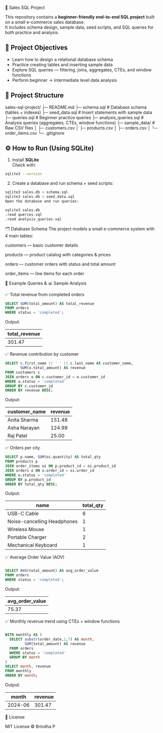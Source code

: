 🛒 Sales SQL Project 

This repository contains a **beginner-friendly end-to-end SQL project** built on a small e-commerce sales database.  
It includes schema design, sample data, seed scripts, and SQL queries for both practice and analysis.



## 📌 Project Objectives
- Learn how to design a relational database schema  
- Practice creating tables and inserting sample data  
- Explore SQL queries — filtering, joins, aggregates, CTEs, and window functions  
- Perform beginner → intermediate level data analysis  



## 📂 Project Structure
sales-sql-project/
├─ README.md
├─ schema.sql # Database schema (tables + indexes)
├─ seed_data.sql # Insert statements with sample data
├─ queries.sql # Beginner practice queries
├─ analysis_queries.sql # Analysis queries (aggregates, CTEs, window functions)
├─ sample_data/ # Raw CSV files
│ ├─ customers.csv
│ ├─ products.csv
│ ├─ orders.csv
│ └─ order_items.csv
└─ .gitignore


## ⚙️ How to Run (Using SQLite)

1. Install **SQLite**  
Check with:  
```bash
sqlite3 --version
```
   
2. Create a database and run schema + seed scripts:
```bash
sqlite3 sales.db < schema.sql
sqlite3 sales.db < seed_data.sql
Open the database and run queries:

sqlite3 sales.db
.read queries.sql
.read analysis_queries.sql
```


🗂️ Database Schema
The project models a small e-commerce system with 4 main tables:

customers — basic customer details

products — product catalog with categories & prices

orders — customer orders with status and total amount

order_items — line items for each order



🔎 Example Queries & 📊 Sample Analysis


✅ Total revenue from completed orders
```sql
SELECT SUM(total_amount) AS total_revenue
FROM orders
WHERE status = 'completed';
```
Output:

| total\_revenue |
| -------------- |
| 301.47         |


✅ Revenue contribution by customer
```sql
SELECT c.first_name || ' ' || c.last_name AS customer_name,
       SUM(o.total_amount) AS revenue
FROM customers c
JOIN orders o ON c.customer_id = o.customer_id
WHERE o.status = 'completed'
GROUP BY c.customer_id
ORDER BY revenue DESC;
```
Output:

| customer\_name | revenue |
| -------------- | ------- |
| Anita Sharma   | 151.48  |
| Asha Narayan   | 124.99  |
| Raj Patel      | 25.00   |


✅ Orders per city
```sql
SELECT p.name, SUM(oi.quantity) AS total_qty
FROM products p
JOIN order_items oi ON p.product_id = oi.product_id
JOIN orders o ON o.order_id = oi.order_id
WHERE o.status = 'completed'
GROUP BY p.product_id
ORDER BY total_qty DESC;
```
Output:

| name                        | total\_qty |
| --------------------------- | ---------- |
| USB-C Cable                 | 6          |
| Noise-cancelling Headphones | 1          |
| Wireless Mouse              | 1          |
| Portable Charger            | 2          |
| Mechanical Keyboard         | 1          |


✅ Average Order Value (AOV)
```sql

SELECT AVG(total_amount) AS avg_order_value
FROM orders
WHERE status = 'completed';
```
Output:

| avg\_order\_value |
| ----------------- |
| 75.37             |



✅ Monthly revenue trend using CTEs + window functions
```sql

WITH monthly AS (
  SELECT substr(order_date,1,7) AS month,
         SUM(total_amount) AS revenue
  FROM orders
  WHERE status = 'completed'
  GROUP BY month
)
SELECT month, revenue
FROM monthly
ORDER BY month;
```
Output:

| month   | revenue |
| ------- | ------- |
| 2024-06 | 301.47  |



📄 License

MIT License © Brindha P


